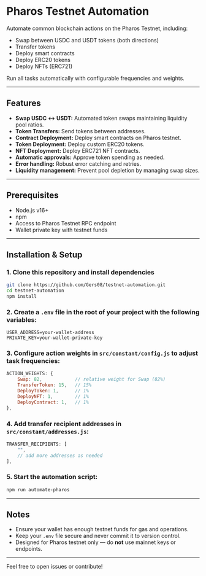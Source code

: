 # Pharos Testnet Automation

Automate common blockchain actions on the Pharos Testnet, including:

- Swap between USDC and USDT tokens (both directions)
- Transfer tokens
- Deploy smart contracts
- Deploy ERC20 tokens
- Deploy NFTs (ERC721)

Run all tasks automatically with configurable frequencies and weights.

---

## Features

- **Swap USDC ↔ USDT:** Automated token swaps maintaining liquidity pool ratios.
- **Token Transfers:** Send tokens between addresses.
- **Contract Deployment:** Deploy smart contracts on Pharos testnet.
- **Token Deployment:** Deploy custom ERC20 tokens.
- **NFT Deployment:** Deploy ERC721 NFT contracts.
- **Automatic approvals:** Approve token spending as needed.
- **Error handling:** Robust error catching and retries.
- **Liquidity management:** Prevent pool depletion by managing swap sizes.

---

## Prerequisites

- Node.js v16+
- npm
- Access to Pharos Testnet RPC endpoint
- Wallet private key with testnet funds

---

## Installation & Setup

### 1. Clone this repository and install dependencies

```bash
git clone https://github.com/Gers08/testnet-automation.git
cd testnet-automation
npm install
```

### 2. Create a `.env` file in the root of your project with the following variables:

```env
USER_ADDRESS=your-wallet-address
PRIVATE_KEY=your-wallet-private-key
```

### 3. Configure action weights in `src/constant/config.js` to adjust task frequencies:

```js
ACTION_WEIGHTS: {
    Swap: 82,            // relative weight for Swap (82%)
    TransferToken: 15,   // 15%
    DeployToken: 1,      // 1%
    DeployNFT: 1,        // 1%
    DeployContract: 1,   // 1%
},
```

### 4. Add transfer recipient addresses in `src/constant/addresses.js`:

```js
TRANSFER_RECIPIENTS: [
    "",
    // add more addresses as needed
],
```

### 5. Start the automation script:

```bash
npm run automate-pharos
```

---

## Notes

- Ensure your wallet has enough testnet funds for gas and operations.
- Keep your `.env` file secure and never commit it to version control.
- Designed for Pharos testnet only — do **not** use mainnet keys or endpoints.

---

Feel free to open issues or contribute!
